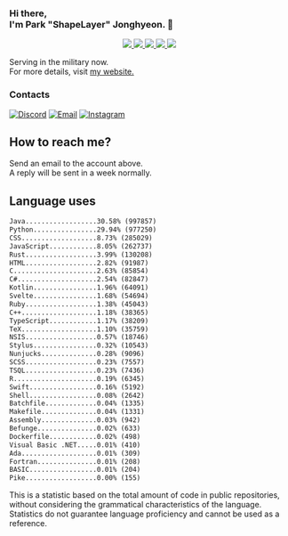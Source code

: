 ### Hi there, <br>I'm Park "ShapeLayer" Jonghyeon. 👋
<p align="center">
    <a href="#" aria-label="Github">
        <img src="https://img.shields.io/badge/since-2015-black?logo=github&logoColor=white">
    </a>
    <a href="https://jonghyeon.me" aria-label="notion">
        <img src="https://img.shields.io/badge/meet%20at%20jonghyeon.me!-white">
    </a>
    <a href="https://blog.jonghyeon.me" aria-label="velog.io">
        <img src="https://img.shields.io/badge/blog-blog.jonghyeon.me-20C997">
    </a>
    <a href="https://www.credly.com/users/jonghyeon/" aria-label="credly">
        <img src="https://img.shields.io/badge/credly-jonghyeon-FF6B00?logo=credly&logoColor=white">
    </a>
    <a href="https://solved.ac/profile/belline0124" aria-label="solved.ac">
        <img src="https://mazassumnida.wtf/api/mini/generate_badge?boj=belline0124">
    </a>
</p>

Serving in the military now.  
For more details, visit [my website.](https://jonghyeon.me)

### Contacts
 [![Discord](https://img.shields.io/badge/Discord-박종현%238176-7289DA?logo=discord&logoColor=white)](#)
 [![Email](https://img.shields.io/badge/Email-jonghyeon@jnu.ac.kr-EA4335?logo=gmail&logoColor=white)](mailto:214823@jnu.ac.kr)
 [![Instagram](https://img.shields.io/badge/Instagram-@__jong.hyeon__-DB2973?logo=instagram&logoColor=white)](https://www.instagram.com/__jong.hyeon__)

## How to reach me?
Send an email to the account above.  
A reply will be sent in a week normally.

## Language uses
```txt
Java..................30.58% (997857)
Python................29.94% (977250)
CSS...................8.73% (285029)
JavaScript............8.05% (262737)
Rust..................3.99% (130208)
HTML..................2.82% (91987)
C.....................2.63% (85854)
C#....................2.54% (82847)
Kotlin................1.96% (64091)
Svelte................1.68% (54694)
Ruby..................1.38% (45043)
C++...................1.18% (38365)
TypeScript............1.17% (38209)
TeX...................1.10% (35759)
NSIS..................0.57% (18746)
Stylus................0.32% (10543)
Nunjucks..............0.28% (9096)
SCSS..................0.23% (7557)
TSQL..................0.23% (7436)
R.....................0.19% (6345)
Swift.................0.16% (5192)
Shell.................0.08% (2642)
Batchfile.............0.04% (1335)
Makefile..............0.04% (1331)
Assembly..............0.03% (942)
Befunge...............0.02% (633)
Dockerfile............0.02% (498)
Visual Basic .NET.....0.01% (410)
Ada...................0.01% (309)
Fortran...............0.01% (208)
BASIC.................0.01% (204)
Pike..................0.00% (155)

```

This is a statistic based on the total amount of code in public repositories, without considering the grammatical characteristics of the language.  
Statistics do not guarantee language proficiency and cannot be used as a reference.
